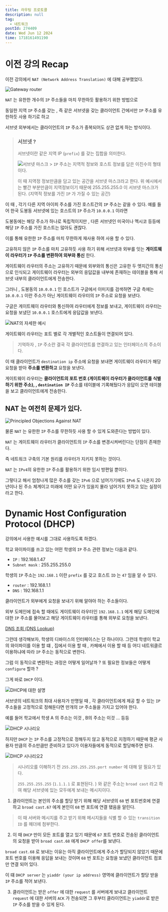 ```yaml
---
title: 라우팅 프로토콜
description: null
tag:
  - 네트워크
postId: 274409
date: Wed Jun 12 2024
time: 1718161491190
---
```


# 이전 강의 Recap

이전 강의에서 `NAT (Network Address Translation)` 에 대해 공부했었다.

![Gateway router](image.png)

`NAT` 는 유한한 개수의 `IP` 주소들을 마치 무한하듯 활용하기 위한 방법으로

동일한 지역 `IP` 주소를 갖는 , 즉 같은 서브넷을 갖는 클라이언트 간에서만 `IP` 주소를 유한하듯 사용 하기로 하고

서브넷 외부에서는 클라이언트의 `IP` 주소가 중복되어도 상관 없게 하는 방식이다.

> ### 서브넷 ?
>
> 서브넷이란 같은 지역 IP (`prefix`) 를 갖는 집합을 의미한다.
>
> ![서브넷 마스크](image-1.png) > `IP` 주소는 지역적 정보와 호스트 정보를 담은 이진수의 형태이다.
>
> 이 때 지역정 정보만큼을 담고 있는 공간을 서브넷 마스크라고 한다. 위 예시에서는 빨간 부분만큼이 지역정보이기 때문에 255.255.255.0 이 서브넷 마스크가 된다.
> (지역적 정보를 가진 `IP` 가 가질 수 있는 공간)

이 때 , 각기 다른 지역 아이피 주소를 가진 호스트간의 `IP` 주소는 같을 수 있다. 예를 들어 한국 도봉동 서브넷에 있는 호스트의 `IP` 주소가 `10.0.0.1` 이라면

도봉동에는 해당 주소가 하나로 독립적이지만 , 다른 서브넷인 미국이나 멕시코 등등에 해당 `IP` 주소를 가진 호스트는 많아도 괜찮다.

이를 통해 유한한 `IP` 주소를 마치 무한하게 재사용 하여 사용 할 수 있다.

고유하지 않은 `IP` 주소를 마치 고유하듯 사용 하기 위해 서브넷과 외부를 잇는 **게이트웨이 라우터가 `IP` 주소를 변환하여 외부와 통신** 한다.

게이트웨이 라우터의 주소는 고유하기 때문에 외부와의 통신은 고유한 두 엣지간의 통신으로 인식되고 게이트웨이 라우터는 외부의 응답값을 내부에 존재하는 테이블을 통해 서브넷 내부의 클라이언트에게 전송한다.

그러니 , 도봉동의 `10.0.0.1` 인 호스트가 구글에서 이미지를 검색하면 구글 측에는 `10.0.0.1` 이란 주소가 아닌 게이트웨이 라우터의 `IP` 주소로 요청을 보낸다.

구글은 게이트웨이 라우터와 통신하여 라우터에게 정보를 보내고, 게이트웨이 라우터는 요청을 보냈던 `10.0.0.1` 호스트에게 응답값을 보낸다.

![NAT의 자세한 예시](image-2.png)

게이트웨이 라우터는 포트 별로 각 개별적인 호스트들이 연결되어 있다.

> 기억하자 , `IP` 주소란 결국 각 클라이언트를 연결하고 있는 인터페이스의 주소이다.

이 때 클라이언트가 `destination ip` 주소에 요청을 보내면 게이트웨이 라우터가 해당 요청을 받아 **주소를 변환하고** 요청을 보낸다.

게이트웨이 라우터는 **클라이언트의 포트 번호 (게이트웨이 라우터가 클라이언트를 식별 하기 위한 주소), , `destination IP`** 주소를 테이블에 기록해뒀다가 응답이 오면 테이블을 보고 클라이언트에게 전송한다.

## NAT 는 여전히 문제가 있다.

![Principled Objections Against NAT](image-3.png)

물론 `NAT` 는 유한한 `IP` 주소를 무한하듯 사용 할 수 있게 도와준다는 방법이 있다.

`NAT` 는 게이트웨이 라우터가 클라이언트의 `IP` 주소를 변경시켜버린다는 단점이 존재한다.

즉 네트워크 구축의 기본 원리를 라우터가 지키지 못하는 것이다.

`NAT` 는 `IPv4`의 유한한 `IP` 주소를 활용하기 위한 임시 방편일 뿐이다.

그렇다고 해서 엄청나게 많은 주소를 갖는 `IPv6` 으로 넘어가기에도 `IPv6` 도 나온지 20년이나 된 주소 체계이고 미래에 어떤 요구가 있을지 몰라 넘어가지 못하고 있는 실정이라고 한다.

# Dynamic Host Configuration Protocol (DHCP)

강의에서 사용한 예시를 그대로 사용하도록 하겠다.

학교 와이파이를 쓰고 있는 어떤 학생의 `IP` 주소 관련 정보는 다음과 같다.

- `IP` : 192.168.1.47
- `Subnet mask` : 255.255.255.0

학생의 `IP` 주소는 `192.168.1` 이란 `prefix` 를 갖고 호스트 `ID` 는 `47` 임을 알 수 있다.

- `router` : 192.168.1.1
- `DNS` : 192.168.1.1

클라이언트가 외부에게 요청을 보내기 위해 알야아 하는 주소들이다.

외부 도메인에 접속 할 때에도 게이트웨이 라우터인 `192.168.1.1` 에게 해당 도메인에 대한 `IP` 주소를 물어보고 해당 게이트웨이 라우터를 통해 외부로 요청을 보낸다.

[DNS 조회 (DNS Lookup)](https://velog.io/@yonghyeun/DNS-%EC%A1%B0%ED%9A%8C-DNS-Lookup)

그런데 생각해보자, 학생의 디바이스의 인터페이스는 단 하나이다. 그런데 학생이 학교의 와이파이를 이용 할 떄 , 집에서 이용 할 때 , 카페에서 이용 할 때 등 어디 네트워클르 이용하냐에 따라 `IP` 주소는 동적으로 변한다.

그럼 이 동적으로 변환하는 과정은 어떻게 일어날까 ? 또 필요한 정보들은 어떻게 `configure` 할까 ?

그게 바로 `DHCP` 이다.

![DHCP에 대한 설명](image-4.png)

서브넷의 네트워크의 최대 사용자가 만명일 때 , 각 클라이언트에게 제공 할 수 있는 `IP` 주소들을 고정적으로 정해둔다면 만개의 `IP` 주소들을 가지고 있어야 한다.

예를 들어 학교에서 학생 A 의 주소는 이것 , B의 주소는 이것 ... 등등

![DHCP 시나리오](image-5.png)

하지만 `DHCP` 는 `IP` 주소를 고정적으로 정해두지 않고 동적으로 지정하기 때문에 평균 사용자 만큼의 주소만큼만 준비하고 있다가 이용자들에게 동적으로 할당해주면 된다.

![DHCP 시나리오2](image-6.png)

> 시나리오를 이해하기 전 `255.255.255.255.port number` 에 대해 알 필요가 있다.
>
> `255.255.255.255` (`1.1.1.1` 로 표현된다. ) 와 같은 주소는 `broad cast` 라고 하여 해당 서브넷에 있는 모두에게 보내는 메시지이다.

1. 클라이언트는 본인의 주소를 할당 받기 위해 해당 서브넷의 `68` 번 포트번호에 연결하고 `broad cast.67` 에게 본인이 `68` 번 포트에 연결 됐음을 알린다.

> 이 때 서버와 메시지를 주고 받기 위해 메시지들을 식별 할 수 있는 `transition ID` 를 헤더에 첨부한다.

2. 이 때 `DHCP` 만이 모든 포트를 열고 있기 때문에 `67` 포트 번호로 전송된 클라이언트의 요청을 받아 `broad cast.68` 에게 `DHCP offer`를 보낸다.

`broad cast.68` 로 보내는 이유는 아직 클라이언트에게 주소가 할당되지 않았기 때문에 포트 번호를 이용해 응답을 보내는 것이며 `68` 번 포트는 요청을 보냈던 클라이언트 컴포만 연결 되어 있다.

이 떄 `DHCP server` 는 `yiaddr (your ip address)` 영역에 클라이언트가 할당 받을 `IP` 주소를 적어 보낸다.

3. 클라이언트는 받은 `offer` 에 대한 `request` 를 서버에게 보내고 클라이언트 `request` 에 대한 서버의 `ACK` 가 전송되면 그 후부터 클라이언트는 `yiaddr`로 받은 `IP` 주소를 받을 수 있게 된다.
